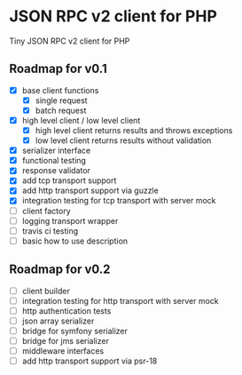 # JSON RPC v2 client for PHP

Tiny JSON RPC v2 client for PHP

## Roadmap for v0.1

* [x] base client functions
  * [x] single request
  * [x] batch request
* [x] high level client / low level client
  * [x] high level client returns results and throws exceptions
  * [x] low level client returns results without validation
* [x] serializer interface
* [x] functional testing
* [x] response validator
* [x] add tcp transport support
* [x] add http transport support via guzzle
* [x] integration testing for tcp transport with server mock
* [ ] client factory
* [ ] logging transport wrapper
* [ ] travis ci testing
* [ ] basic how to use description

## Roadmap for v0.2

* [ ] client builder
* [ ] integration testing for http transport with server mock
* [ ] http authentication tests
* [ ] json array serializer
* [ ] bridge for symfony serializer
* [ ] bridge for jms serializer
* [ ] middleware interfaces
* [ ] add http transport support via psr-18
